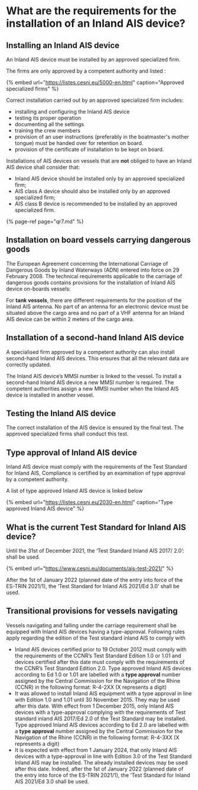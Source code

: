 # What are the requirements for the installation of an Inland AIS device?

## Installing an Inland AIS device

An Inland AIS device must be installed by an approved specialized firm.  

The firms are only approved by a competent authority and listed :

{% embed url="https://listes.cesni.eu/5000-en.html" caption="Approved specialized firms" %}

Correct installation carried out by an approved specialized firm includes:

* installing and configuring the Inland AIS device
* testing its proper operation
* documenting all the settings
* training the crew members
* provision of an user instructions \(preferably in the boatmaster's mother tongue\) must be handed over for retention on board.
* provision of the certificate of installation to be kept on board.

Installations of AIS devices on vessels that are **not** obliged to have an Inland AIS device shall consider that:

* Inland AIS device should be installed only by an approved specialized firm;
* AIS class A device should also be installed only by an approved specialized firm;
* AIS class B device is recommended to be installed by an approved specialized firm.

{% page-ref page="qr7.md" %}

## Installation on board vessels carrying dangerous goods

The European Agreement concerning the International Carriage of Dangerous Goods by Inland Waterways \(ADN\) entered into force on 29 February 2008. The technical requirements applicable to the carriage of dangerous goods contains provisions for the installation of Inland AIS device on-boards vessels:

For **tank vessels**, there are different requirements for the position of the Inland AIS antenna. No part of an antenna for an electronic device must be situated above the cargo area and no part of a VHF antenna for an Inland AIS device can be within 2 meters of the cargo area.

## Installation of a second-hand Inland AIS device

A specialised firm approved by a competent authority can also install second-hand Inland AIS devices. This ensures that all the relevant data are correctly updated.

The Inland AIS device’s MMSI number is linked to the vessel. To install a second-hand Inland AIS device a new MMSI number is required. The competent authorities assign a new MMSI number when the Inland AIS device is installed in another vessel.

## Testing the Inland AIS device

The correct installation of the AIS device is ensured by the final test. The approved specialized firms shall conduct this test.

## Type approval of Inland AIS device

Inland AIS device must comply with the requirements of the Test Standard for Inland AIS, Compliance is certified by an examination of type approval by a competent authority.

A list of type approved Inland AIS device is linked below

{% embed url="https://listes.cesni.eu/2030-en.html" caption="Type approved Inland AIS device" %}

## What is the current Test Standard for Inland AIS device?

Until the 31st of December 2021, the ‘Test Standard Inland AIS 2017/ 2.0’: shall be used.

{% embed url="https://www.cesni.eu/documents/ais-test-2021/" %}

After the 1st of January 2022 \(planned date of the entry into force of the ES-TRIN 2021/1\), the ‘Test Standard for Inland AIS 2021/Ed 3.0’ shall be used.

## Transitional provisions for vessels navigating

Vessels navigating and falling under the carriage requirement shall be equipped with Inland AIS devices having a type-approval. Following rules apply regarding the edition of the Test standard inland AIS to comply with

* Inland AIS devices certified prior to 19 October 2012 must comply with the requirements of the CCNR’s Test Standard Edition 1.0 or 1.01 and devices certified after this date must comply with the requirements of the CCNR’s Test Standard Edition 2.0. Type approved Inland AIS devices according to Ed 1.0 or 1.01 are labelled with a **type approval** number assigned by the Central Commission for the Navigation of the Rhine \(CCNR\) in the following format: R-4-2XX \(X represents a digit\)
* It was allowed to install Inland AIS equipment with a type approval in line with Edition 1.0 and 1.01 until 30 November 2015. They may be used after this date. With effect from 1 December 2015, only Inland AIS devices with a type-approval complying with the requirements of Test standard inland AIS 2017/Ed 2.0 of the Test Standard may be installed. Type approved Inland AIS devices according to Ed 2.0 are labelled with a **type approval** number assigned by the Central Commission for the Navigation of the Rhine \(CCNR\) in the following format: R-4-3XX \(X represents a digit\)
* It is expected with effect from 1 January 2024, that only Inland AIS devices with a type-approval in line with Edition 3.0 of the Test Standard Inland AIS may be installed. The already installed devices may be used after this date. Indeed, after the 1st of January 2022 \(planned date of the entry into force of the ES-TRIN 2021/1\), the ‘Test Standard for Inland AIS 2021/Ed 3.0 shall be used.

